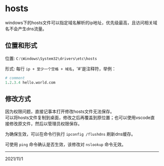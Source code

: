 # hosts

windows下的hosts文件可以指定域名解析的ip地址，优先级最高，且访问相关域名不会产生dns流量。  

## 位置和形式
位置: `C:\Windows\System32\drivers\etc\hosts`  

形式: 每行 `ip + 至少一个空格 + 域名`，'#'是注释符，举例：  
```r
# comment
1.2.3.4 hello.world.com
```

## 修改方式
因为权限问题，直接记事本打开修改hosts文件无法保存。  
可以将hosts文件复制到桌面，修改之后再覆盖到原位置；也可以使用vscode直接修改原文件，然后以管理员权限保存。  

为确保生效，可以在命令行执行 `ipconfig /flushdns` 刷新dns缓存。  

可使用 `ping` 命令确认是否生效，该修改对 `nslookup` 命令无效。  


---
2021/11/1  
